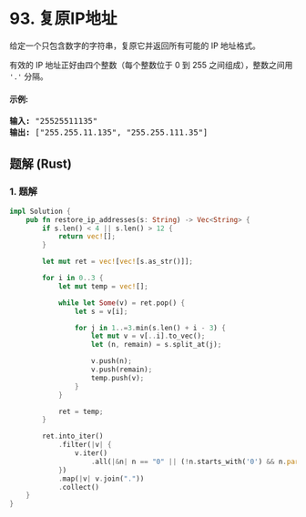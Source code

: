 # 93. 复原IP地址
给定一个只包含数字的字符串，复原它并返回所有可能的 IP 地址格式。

有效的 IP 地址正好由四个整数（每个整数位于 0 到 255 之间组成），整数之间用 `'.'` 分隔。

#### 示例:
<pre>
<strong>输入:</strong> "25525511135"
<strong>输出:</strong> ["255.255.11.135", "255.255.111.35"]
</pre>

## 题解 (Rust)

### 1. 题解
```Rust
impl Solution {
    pub fn restore_ip_addresses(s: String) -> Vec<String> {
        if s.len() < 4 || s.len() > 12 {
            return vec![];
        }

        let mut ret = vec![vec![s.as_str()]];

        for i in 0..3 {
            let mut temp = vec![];

            while let Some(v) = ret.pop() {
                let s = v[i];

                for j in 1..=3.min(s.len() + i - 3) {
                    let mut v = v[..i].to_vec();
                    let (n, remain) = s.split_at(j);

                    v.push(n);
                    v.push(remain);
                    temp.push(v);
                }
            }

            ret = temp;
        }

        ret.into_iter()
            .filter(|v| {
                v.iter()
                    .all(|&n| n == "0" || (!n.starts_with('0') && n.parse::<i32>().unwrap() < 256))
            })
            .map(|v| v.join("."))
            .collect()
    }
}
```
